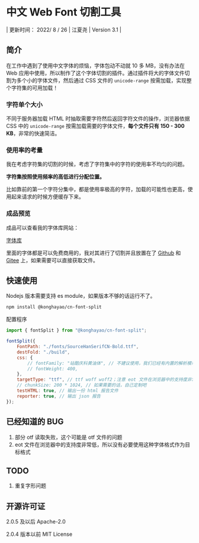 # 中文 Web Font 切割工具

| 更新时间： 2022/ 8 / 26 | 江夏尧 | Version 3.1 |

## 简介

在工作中遇到了使用中文字体的烦恼，字体包动不动就 10 多 MB，没有办法在 Web 应用中使用，所以制作了这个字体切割的插件。通过插件将大的字体文件切割为多个小的字体文件，然后通过 CSS 文件的 `unicode-range` 按需加载，实现整个字符集的可用加载！

### 字符单个大小

不同于服务器加载 HTML 时抽取需要字符然后返回字符文件的操作，浏览器依据 CSS 中的 `unicode-range` 按需加载需要的字体文件，**每个文件只有 150 - 300 KB**，非常的快速简洁。

### 使用率的考量

我在考虑字符集的切割的时候，考虑了字符集中的字符的使用率不均匀的问题。

**字符集按照使用频率的高低进行分配位置。**

比如靠前的第一个字符分集中，都是使用率极高的字符，加载的可能性也更高，使用起来请求的时候方便缓存下来。

### 成品预览

成品可以查看我的字体库网站：

[字体库](https://chinese-font.netlify.app/#/home)

里面的字体都是可以免费商用的，我对其进行了切割并且放置在了 [Github](https://github.com/KonghaYao/chinese-free-web-font-storage) 和 [Gitee](https://gitee.com/dongzhongzhidong/chinese-free-web-font-storage) 上，如果需要可以直接获取文件。

## 快速使用

Nodejs 版本需要支持 es module，如果版本不够的话运行不了。

```bash
npm install @konghayao/cn-font-split
```

配置程序

```js
import { fontSplit } from "@konghayao/cn-font-split";

fontSplit({
    FontPath: "./fonts/SourceHanSerifCN-Bold.ttf",
    destFold: "./build",
    css: {
        // fontFamily: "站酷庆科黄油体", // 不建议使用，我们已经有内置的解析模块了
        // fontWeight: 400,
    },
    targetType: "ttf", // ttf woff woff2；注意 eot 文件在浏览器中的支持度非常低，所以不进行支持
    // chunkSize: 200 * 1024, // 如果需要的话，自己定制吧
    testHTML: true, // 输出一份 html 报告文件
    reporter: true, // 输出 json 报告
});
```

## 已经知道的 BUG

1. 部分 otf 读取失败，这个可能是 otf 文件的问题
2. eot 文件在浏览器中的支持度非常低，所以没有必要使用这种字体格式作为目标格式

## TODO

1. 重复字形问题

## 开源许可证

2.0.5 及以后 Apache-2.0

2.0.4 版本以前 MIT License
